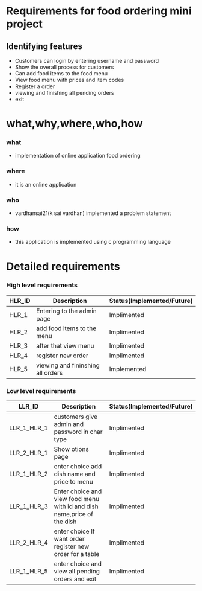 # Requirements for food ordering mini project #
## Identifying features ##
* Customers can login by entering username and password 
* Show the overall process for customers 
* Can add food items to the food menu 
* View food menu with prices and item codes 
* Register a order 
* viewing and finishing all pending orders 
* exit 

# what,why,where,who,how #
### what ###
* implementation of online application food ordering 
### where ###
* it is an online application 
### who ###
* vardhansai21(k sai vardhan) implemented a problem statement
### how ###
* this application is implemented using c programming language 

# Detailed requirements #
### High level requirements ###
| HLR_ID |        Description          | Status(Implemented/Future) |
| -------|-----------------------------|----------------------------|
| HLR_1  | Entering to the  admin page | Implimented                |
| HLR_2  | add food items to the menu  | Implimented                |
| HLR_3	 | after that view menu        | Implimented                |
| HLR_4	 | register new order          | Implimented                |
| HLR_5  | viewing and fininshing all orders | Implemented          |

### Low level requirements ###
|LLR_ID|Description|Status(Implemented/Future)|
|----|----|----|
|LLR_1_HLR_1|	customers give admin and password in char type|Implimented|
|LLR_2_HLR_1|	Show otions page|Implimented|
|LLR_1_HLR_2| enter choice add dish name and price to menu|Implimented|
|LLR_1_HLR_3|	Enter choice and view food menu with id and dish name,price of the dish|Implimented|
|LLR_2_HLR_4| enter choice If want order register new order for a table |Implimented|
|LLR_1_HLR_5|	enter choice and view all pending orders and exit |Implimented|

